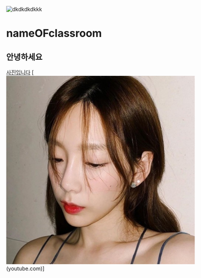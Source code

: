 ![dkdkdkdkkk](https://user-images.githubusercontent.com/80081711/110884309-438a4e00-8328-11eb-870c-c08325f8c626.jpg)
# nameOFclassroom
## 안녕하세요
[사진입니다](https://www.youtube.com)
[![이미지](https://github.com/hcm123799/nameOFclassroom/blob/main/%ED%83%9C%EC%97%B0.jpg?raw=true)(youtube.com)]
